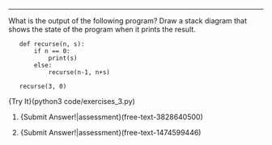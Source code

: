 ----------------

What is the output of the following program? Draw a stack diagram that shows the state of the program when it prints the result.

       def recurse(n, s):
           if n == 0:
               print(s)
           else:
               recurse(n-1, n+s)

       recurse(3, 0)
    
{Try It}(python3 code/exercises_3.py)
    

1.  {Submit Answer!|assessment}(free-text-3828640500)

1. {Submit Answer!|assessment}(free-text-1474599446)